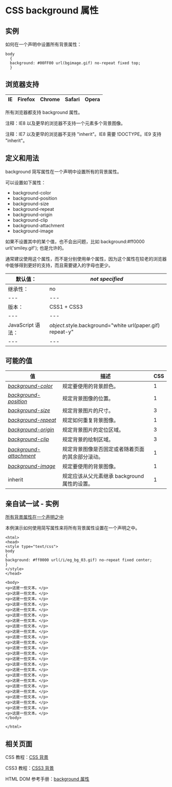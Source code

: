 # CSS background 属性



## 实例

如何在一个声明中设置所有背景属性：

```
body
  { 
  background: #00FF00 url(bgimage.gif) no-repeat fixed top;
  }

```

## 浏览器支持

| IE | Firefox | Chrome | Safari | Opera |
| --- | --- | --- | --- | --- |

所有浏览器都支持 background 属性。

注释：IE8 以及更早的浏览器不支持一个元素多个背景图像。

注释：IE7 以及更早的浏览器不支持 "inherit"。IE8 需要 !DOCTYPE。IE9 支持 "inherit"。

## 定义和用法

background 简写属性在一个声明中设置所有的背景属性。

可以设置如下属性：

*   background-color
*   background-position
*   background-size
*   background-repeat
*   background-origin
*   background-clip
*   background-attachment
*   background-image

如果不设置其中的某个值，也不会出问题，比如 background:#ff0000 url('smiley.gif'); 也是允许的。

通常建议使用这个属性，而不是分别使用单个属性，因为这个属性在较老的浏览器中能够得到更好的支持，而且需要键入的字母也更少。

| 默认值： | _not specified_ |
| --- | --- |
| 继承性： | no |
| --- | --- |
| 版本： | CSS1 + CSS3 |
| --- | --- |
| JavaScript 语法： | _object_.style.background="white url(paper.gif) repeat-y" |
| --- | --- |

## 可能的值

| 值 | 描述 | CSS |
| --- | --- | --- |
| _[background-color](pr_background-color.asp)_ | 规定要使用的背景颜色。 | 1 |
| _[background-position](pr_background-position.asp)_ | 规定背景图像的位置。 | 1 |
| _[background-size](/cssref/pr_background-size.asp "CSS3 background-size 属性")_ | 规定背景图片的尺寸。 | 3 |
| _[background-repeat](pr_background-repeat.asp)_ | 规定如何重复背景图像。 | 1 |
| _[background-origin](/cssref/pr_background-origin.asp "CSS3 background-origin 属性")_ | 规定背景图片的定位区域。 | 3 |
| _[background-clip](/cssref/pr_background-clip.asp "CSS3 background-clip 属性")_ | 规定背景的绘制区域。 | 3 |
| _[background-attachment](pr_background-attachment.asp)_ | 规定背景图像是否固定或者随着页面的其余部分滚动。 | 1 |
| _[background-image](pr_background-image.asp)_ | 规定要使用的背景图像。 | 1 |
| inherit | 规定应该从父元素继承 background 属性的设置。 | 1 |

## 亲自试一试 - 实例

[所有背景属性在一个声明之中](/tiy/t.asp?f=csse_background)

本例演示如何使用简写属性来将所有背景属性设置在一个声明之中。

```
<html>
<head>
<style type="text/css">
body
{ 
background: #ff0000 url(/i/eg_bg_03.gif) no-repeat fixed center; 
}
</style>
</head>

<body>
<p>这是一些文本。</p>
<p>这是一些文本。</p>
<p>这是一些文本。</p>
<p>这是一些文本。</p>
<p>这是一些文本。</p>
<p>这是一些文本。</p>
<p>这是一些文本。</p>
<p>这是一些文本。</p>
<p>这是一些文本。</p>
<p>这是一些文本。</p>
<p>这是一些文本。</p>
<p>这是一些文本。</p>
<p>这是一些文本。</p>
<p>这是一些文本。</p>
<p>这是一些文本。</p>
<p>这是一些文本。</p>
<p>这是一些文本。</p>
<p>这是一些文本。</p>
<p>这是一些文本。</p>
<p>这是一些文本。</p>
<p>这是一些文本。</p>
<p>这是一些文本。</p>
<p>这是一些文本。</p>
<p>这是一些文本。</p>
</body>

</html>

```

## 相关页面

CSS 教程：[CSS 背景](/css/css_background.asp "CSS 背景")

CSS3 教程：[CSS3 背景](/css3/css3_background.asp "CSS3 背景")

HTML DOM 参考手册：[background 属性](/jsref/prop_style_background.asp "HTML DOM background 属性")



